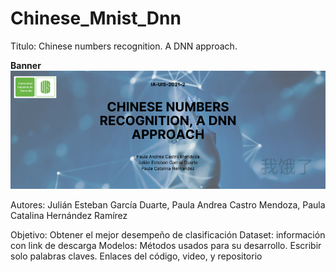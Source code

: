 # Chinese_Mnist_Dnn

Titulo: Chinese numbers recognition. A DNN approach.

**Banner** 
![Banner](https://github.com/JulianGarciaDuarte/chinese_mnist_dnn/blob/main/banner.png)

Autores: Julián Esteban García Duarte, Paula Andrea Castro Mendoza, Paula Catalina Hernández Ramírez

Objetivo: Obtener el mejor desempeño de clasificación
Dataset: información con link de descarga
Modelos: Métodos usados para su desarrollo. Escribir solo palabras claves.
Enlaces del código, video, y repositorio
